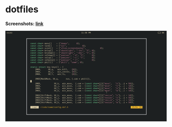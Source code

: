 # dotfiles

**Screenshots: [link](https://www.reddit.com/r/unixporn/search?q=author%3Adylan112&sort=new&restrict_sr=on&t=all)**

![scrot](https://raw.githubusercontent.com/voidz7/dotfiles/master/scrot/busy-scrot.png)
